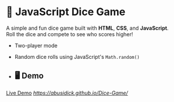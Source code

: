 # 🎲 JavaScript Dice Game

A simple and fun dice game built with **HTML**, **CSS**, and **JavaScript**.  
Roll the dice and compete to see who scores higher!
- Two-player mode
- Random dice rolls using JavaScript's `Math.random()`

- ## 🖥️ Demo
[Live Demo](#) *https://abusidick.github.io/Dice-Game/*
